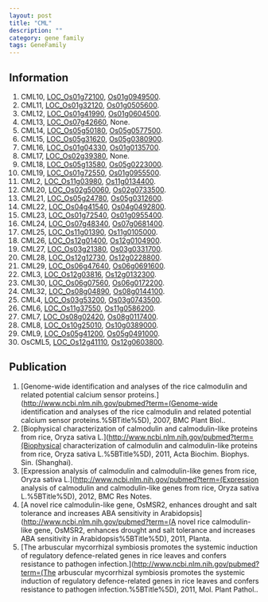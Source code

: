 ```yaml
---
layout: post
title: "CML"
description: ""
category: gene family
tags: GeneFamily
---
```


## Information
1. CML10, [LOC_Os01g72100](http://rice.plantbiology.msu.edu/cgi-bin/ORF_infopage.cgi?orf=LOC_Os01g72100), [Os01g0949500](http://rapdb.dna.affrc.go.jp/viewer/gbrowse_details/irgsp1?name=Os01g0949500).
2. CML11, [LOC_Os01g32120](http://rice.plantbiology.msu.edu/cgi-bin/ORF_infopage.cgi?orf=LOC_Os01g32120), [Os01g0505600](http://rapdb.dna.affrc.go.jp/viewer/gbrowse_details/irgsp1?name=Os01g0505600).
3. CML12, [LOC_Os01g41990](http://rice.plantbiology.msu.edu/cgi-bin/ORF_infopage.cgi?orf=LOC_Os01g41990), [Os01g0604500](http://rapdb.dna.affrc.go.jp/viewer/gbrowse_details/irgsp1?name=Os01g0604500).
4. CML13, [LOC_Os07g42660](http://rice.plantbiology.msu.edu/cgi-bin/ORF_infopage.cgi?orf=LOC_Os07g42660), None.
5. CML14, [LOC_Os05g50180](http://rice.plantbiology.msu.edu/cgi-bin/ORF_infopage.cgi?orf=LOC_Os05g50180), [Os05g0577500](http://rapdb.dna.affrc.go.jp/viewer/gbrowse_details/irgsp1?name=Os05g0577500).
6. CML15, [LOC_Os05g31620](http://rice.plantbiology.msu.edu/cgi-bin/ORF_infopage.cgi?orf=LOC_Os05g31620), [Os05g0380900](http://rapdb.dna.affrc.go.jp/viewer/gbrowse_details/irgsp1?name=Os05g0380900).
7. CML16, [LOC_Os01g04330](http://rice.plantbiology.msu.edu/cgi-bin/ORF_infopage.cgi?orf=LOC_Os01g04330), [Os01g0135700](http://rapdb.dna.affrc.go.jp/viewer/gbrowse_details/irgsp1?name=Os01g0135700).
8. CML17, [LOC_Os02g39380](http://rice.plantbiology.msu.edu/cgi-bin/ORF_infopage.cgi?orf=LOC_Os02g39380), None.
9. CML18, [LOC_Os05g13580](http://rice.plantbiology.msu.edu/cgi-bin/ORF_infopage.cgi?orf=LOC_Os05g13580), [Os05g0223000](http://rapdb.dna.affrc.go.jp/viewer/gbrowse_details/irgsp1?name=Os05g0223000).
10. CML19, [LOC_Os01g72550](http://rice.plantbiology.msu.edu/cgi-bin/ORF_infopage.cgi?orf=LOC_Os01g72550), [Os01g0955500](http://rapdb.dna.affrc.go.jp/viewer/gbrowse_details/irgsp1?name=Os01g0955500).
11. CML2, [LOC_Os11g03980](http://rice.plantbiology.msu.edu/cgi-bin/ORF_infopage.cgi?orf=LOC_Os11g03980), [Os11g0134400](http://rapdb.dna.affrc.go.jp/viewer/gbrowse_details/irgsp1?name=Os11g0134400).
12. CML20, [LOC_Os02g50060](http://rice.plantbiology.msu.edu/cgi-bin/ORF_infopage.cgi?orf=LOC_Os02g50060), [Os02g0733500](http://rapdb.dna.affrc.go.jp/viewer/gbrowse_details/irgsp1?name=Os02g0733500).
13. CML21, [LOC_Os05g24780](http://rice.plantbiology.msu.edu/cgi-bin/ORF_infopage.cgi?orf=LOC_Os05g24780), [Os05g0312600](http://rapdb.dna.affrc.go.jp/viewer/gbrowse_details/irgsp1?name=Os05g0312600).
14. CML22, [LOC_Os04g41540](http://rice.plantbiology.msu.edu/cgi-bin/ORF_infopage.cgi?orf=LOC_Os04g41540), [Os04g0492800](http://rapdb.dna.affrc.go.jp/viewer/gbrowse_details/irgsp1?name=Os04g0492800).
15. CML23, [LOC_Os01g72540](http://rice.plantbiology.msu.edu/cgi-bin/ORF_infopage.cgi?orf=LOC_Os01g72540), [Os01g0955400](http://rapdb.dna.affrc.go.jp/viewer/gbrowse_details/irgsp1?name=Os01g0955400).
16. CML24, [LOC_Os07g48340](http://rice.plantbiology.msu.edu/cgi-bin/ORF_infopage.cgi?orf=LOC_Os07g48340), [Os07g0681400](http://rapdb.dna.affrc.go.jp/viewer/gbrowse_details/irgsp1?name=Os07g0681400).
17. CML25, [LOC_Os11g01390](http://rice.plantbiology.msu.edu/cgi-bin/ORF_infopage.cgi?orf=LOC_Os11g01390), [Os11g0105000](http://rapdb.dna.affrc.go.jp/viewer/gbrowse_details/irgsp1?name=Os11g0105000).
18. CML26, [LOC_Os12g01400](http://rice.plantbiology.msu.edu/cgi-bin/ORF_infopage.cgi?orf=LOC_Os12g01400), [Os12g0104900](http://rapdb.dna.affrc.go.jp/viewer/gbrowse_details/irgsp1?name=Os12g0104900).
19. CML27, [LOC_Os03g21380](http://rice.plantbiology.msu.edu/cgi-bin/ORF_infopage.cgi?orf=LOC_Os03g21380), [Os03g0331700](http://rapdb.dna.affrc.go.jp/viewer/gbrowse_details/irgsp1?name=Os03g0331700).
20. CML28, [LOC_Os12g12730](http://rice.plantbiology.msu.edu/cgi-bin/ORF_infopage.cgi?orf=LOC_Os12g12730), [Os12g0228800](http://rapdb.dna.affrc.go.jp/viewer/gbrowse_details/irgsp1?name=Os12g0228800).
21. CML29, [LOC_Os06g47640](http://rice.plantbiology.msu.edu/cgi-bin/ORF_infopage.cgi?orf=LOC_Os06g47640), [Os06g0691600](http://rapdb.dna.affrc.go.jp/viewer/gbrowse_details/irgsp1?name=Os06g0691600).
22. CML3, [LOC_Os12g03816](http://rice.plantbiology.msu.edu/cgi-bin/ORF_infopage.cgi?orf=LOC_Os12g03816), [Os12g0132300](http://rapdb.dna.affrc.go.jp/viewer/gbrowse_details/irgsp1?name=Os12g0132300).
23. CML30, [LOC_Os06g07560](http://rice.plantbiology.msu.edu/cgi-bin/ORF_infopage.cgi?orf=LOC_Os06g07560), [Os06g0172200](http://rapdb.dna.affrc.go.jp/viewer/gbrowse_details/irgsp1?name=Os06g0172200).
24. CML32, [LOC_Os08g04890](http://rice.plantbiology.msu.edu/cgi-bin/ORF_infopage.cgi?orf=LOC_Os08g04890), [Os08g0144100](http://rapdb.dna.affrc.go.jp/viewer/gbrowse_details/irgsp1?name=Os08g0144100).
25. CML4, [LOC_Os03g53200](http://rice.plantbiology.msu.edu/cgi-bin/ORF_infopage.cgi?orf=LOC_Os03g53200), [Os03g0743500](http://rapdb.dna.affrc.go.jp/viewer/gbrowse_details/irgsp1?name=Os03g0743500).
26. CML6, [LOC_Os11g37550](http://rice.plantbiology.msu.edu/cgi-bin/ORF_infopage.cgi?orf=LOC_Os11g37550), [Os11g0586200](http://rapdb.dna.affrc.go.jp/viewer/gbrowse_details/irgsp1?name=Os11g0586200).
27. CML7, [LOC_Os08g02420](http://rice.plantbiology.msu.edu/cgi-bin/ORF_infopage.cgi?orf=LOC_Os08g02420), [Os08g0117400](http://rapdb.dna.affrc.go.jp/viewer/gbrowse_details/irgsp1?name=Os08g0117400).
28. CML8, [LOC_Os10g25010](http://rice.plantbiology.msu.edu/cgi-bin/ORF_infopage.cgi?orf=LOC_Os10g25010), [Os10g0389000](http://rapdb.dna.affrc.go.jp/viewer/gbrowse_details/irgsp1?name=Os10g0389000).
29. CML9, [LOC_Os05g41200](http://rice.plantbiology.msu.edu/cgi-bin/ORF_infopage.cgi?orf=LOC_Os05g41200), [Os05g0491000](http://rapdb.dna.affrc.go.jp/viewer/gbrowse_details/irgsp1?name=Os05g0491000).
30. OsCML5, [LOC_Os12g41110](http://rice.plantbiology.msu.edu/cgi-bin/ORF_infopage.cgi?orf=LOC_Os12g41110), [Os12g0603800](http://rapdb.dna.affrc.go.jp/viewer/gbrowse_details/irgsp1?name=Os12g0603800).

## Publication
1. [Genome-wide identification and analyses of the rice calmodulin and related potential calcium sensor proteins.](http://www.ncbi.nlm.nih.gov/pubmed?term=(Genome-wide identification and analyses of the rice calmodulin and related potential calcium sensor proteins.%5BTitle%5D), 2007, BMC Plant Biol..
2. [Biophysical characterization of calmodulin and calmodulin-like proteins from rice, Oryza sativa L.](http://www.ncbi.nlm.nih.gov/pubmed?term=(Biophysical characterization of calmodulin and calmodulin-like proteins from rice, Oryza sativa L.%5BTitle%5D), 2011, Acta Biochim. Biophys. Sin. (Shanghai).
3. [Expression analysis of calmodulin and calmodulin-like genes from rice, Oryza sativa L.](http://www.ncbi.nlm.nih.gov/pubmed?term=(Expression analysis of calmodulin and calmodulin-like genes from rice, Oryza sativa L.%5BTitle%5D), 2012, BMC Res Notes.
4. [A novel rice calmodulin-like gene, OsMSR2, enhances drought and salt tolerance and increases ABA sensitivity in Arabidopsis](http://www.ncbi.nlm.nih.gov/pubmed?term=(A novel rice calmodulin-like gene, OsMSR2, enhances drought and salt tolerance and increases ABA sensitivity in Arabidopsis%5BTitle%5D), 2011, Planta.
5. [The arbuscular mycorrhizal symbiosis promotes the systemic induction of regulatory defence-related genes in rice leaves and confers resistance to pathogen infection.](http://www.ncbi.nlm.nih.gov/pubmed?term=(The arbuscular mycorrhizal symbiosis promotes the systemic induction of regulatory defence-related genes in rice leaves and confers resistance to pathogen infection.%5BTitle%5D), 2011, Mol. Plant Pathol..


